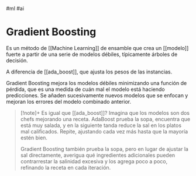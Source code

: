 #ml #ai
# Gradient Boosting

Es un método de [[Machine Learning]] de ensamble que crea un [[modelo]] fuerte a partir de una serie de modelos débiles, típicamente árboles de decisión. 

A diferencia de [[ada_boost]], que ajusta los pesos de las instancias.

Gradient Boosting mejora los modelos débiles minimizando una función de pérdida, que es una medida de cuán mal el modelo está haciendo predicciones. Se añaden sucesivamente nuevos modelos que se enfocan y mejoran los errores del modelo combinado anterior.

>[!note]+ Es igual que [[ada_boost]]?
>  Imagina que los modelos son dos chefs mejorando una receta. AdaBoost prueba la sopa, encuentra que está muy salada, y en la siguiente tanda reduce la sal en los platos mal calificados. Repite, ajustando cada vez más hasta que la mayoría estén bien.
>  
>Gradient Boosting también prueba la sopa, pero en lugar de ajustar la sal directamente, averigua qué ingredientes adicionales pueden contrarrestar la salinidad excesiva y los agrega poco a poco, refinando la receta en cada iteración.

